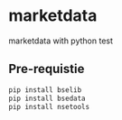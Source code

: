 # marketdata
marketdata with python test

## Pre-requistie

 ```python
 pip install bselib
 pip install bsedata
 pip install nsetools
 ```
